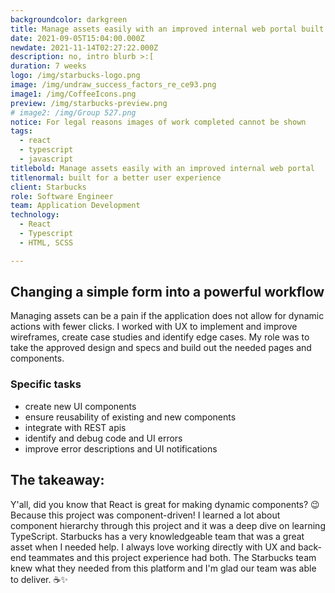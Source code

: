 ```yaml
---
backgroundcolor: darkgreen
title: Manage assets easily with an improved internal web portal built for a better user experience
date: 2021-09-05T15:04:00.000Z
newdate: 2021-11-14T02:27:22.000Z
description: no, intro blurb >:[
duration: 7 weeks
logo: /img/starbucks-logo.png
image: /img/undraw_success_factors_re_ce93.png
image1: /img/CoffeeIcons.png
preview: /img/starbucks-preview.png
# image2: /img/Group 527.png
notice: For legal reasons images of work completed cannot be shown
tags:
  - react
  - typescript
  - javascript
titlebold: Manage assets easily with an improved internal web portal  
titlenormal: built for a better user experience
client: Starbucks
role: Software Engineer
team: Application Development
technology:
  - React
  - Typescript
  - HTML, SCSS

---
```


## Changing a simple form into a powerful workflow
Managing assets can be a pain if the application does not allow for dynamic actions with fewer clicks.
I worked with UX to implement and improve wireframes, create case studies and identify edge cases. 
My role was to take the approved design and specs and build out the needed pages and components.

### Specific tasks
- create new UI components
- ensure reusability of existing and new components
- integrate with REST apis
- identify and debug code and UI errors
- improve error descriptions and UI notifications       

## The takeaway:  
Y'all, did you know that React is great for making dynamic components? 😉 Because this project was component-driven! 
I learned a lot about component hierarchy through this project and it was a deep dive on learning TypeScript. Starbucks 
has a very knowledgeable team that was a great asset when I needed help. I always love working directly with UX and 
back-end teammates and this project experience had both. The Starbucks team knew what they needed from this platform 
and I'm glad our team was able to deliver. ☕✨